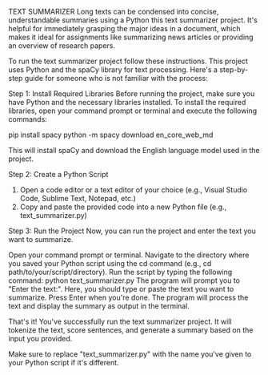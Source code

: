 TEXT SUMMARIZER
Long texts can be condensed into concise, understandable summaries using a Python this text summarizer project. It's helpful for immediately grasping the major ideas in a document, which makes it ideal for assignments like summarizing news articles or providing an overview of research papers.


To run the text summarizer project follow these instructions. This project uses Python and the spaCy library for text processing. Here's a step-by-step guide for someone who is not familiar with the process:

Step 1: Install Required Libraries
Before running the project, make sure you have Python and the necessary libraries installed. To install the required libraries, open your command prompt or terminal and execute the following commands:

pip install spacy
python -m spacy download en_core_web_md

This will install spaCy and download the English language model used in the project.


Step 2: Create a Python Script
1. Open a code editor or a text editor of your choice (e.g., Visual Studio Code, Sublime Text, Notepad, etc.)
2. Copy and paste the provided code into a new Python file (e.g., text_summarizer.py)


Step 3: Run the Project
Now, you can run the project and enter the text you want to summarize.

Open your command prompt or terminal.
Navigate to the directory where you saved your Python script using the cd command (e.g., cd path/to/your/script/directory).
Run the script by typing the following command: python text_summarizer.py
The program will prompt you to "Enter the text:". Here, you should type or paste the text you want to summarize. Press Enter when you're done. The program will process the text and display the summary as output in the terminal.

That's it! You've successfully run the text summarizer project. It will tokenize the text, score sentences, and generate a summary based on the input you provided.

Make sure to replace "text_summarizer.py" with the name you've given to your Python script if it's different.
